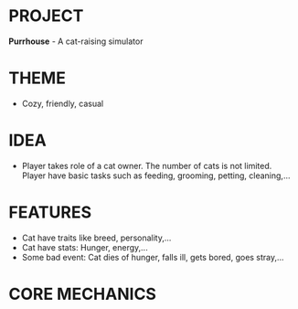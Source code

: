 # PROJECT
**Purrhouse** - A cat-raising simulator

# THEME
- Cozy, friendly, casual

# IDEA
- Player takes role of a cat owner. The number of cats is not limited. Player have basic tasks such as feeding, grooming, petting, cleaning,...

# FEATURES
- Cat have traits like breed, personality,...
- Cat have stats: Hunger, energy,...
- Some bad event: Cat dies of hunger, falls ill, gets bored, goes stray,...

# CORE MECHANICS
